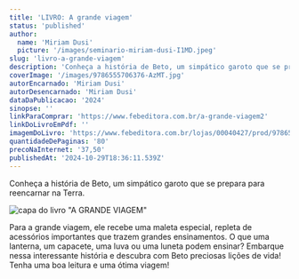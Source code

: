```yaml
---
title: 'LIVRO: A grande viagem'
status: 'published'
author:
  name: 'Miriam Dusi'
  picture: '/images/seminario-miriam-dusi-I1MD.jpeg'
slug: 'livro-a-grande-viagem'
description: 'Conheça a história de Beto, um simpático garoto que se prepara para reencarnar na Terra. Para a grande viagem, ele recebe uma maleta especial, repleta de acessórios importantes que trazem grandes ensinamentos. O que uma lanterna, um capacete, uma luva ou uma luneta podem ensinar? Embarque nessa interessante história e descubra com Beto preciosas lições de vida! Tenha uma boa leitura e uma ótima viagem!'
coverImage: '/images/9786555706376-AzMT.jpg'
autorEncarnado: 'Miriam Dusi'
autorDesencarnado: 'Miriam Dusi'
dataDaPublicacao: '2024'
sinopse: ''
linkParaComprar: 'https://www.febeditora.com.br/a-grande-viagem2'
linkDoLivroEmPdf: ''
imagemDoLivro: 'https://www.febeditora.com.br/lojas/00040427/prod/9786555706376.jpg'
quantidadeDePaginas: '80'
precoNaInternet: '37,50'
publishedAt: '2024-10-29T18:36:11.539Z'
---
```


Conheça a história de Beto, um simpático garoto que se prepara para reencarnar na Terra.

![capa do livro "A GRANDE VIAGEM"](/images/9786555706376-E0MT.jpg)

Para a grande viagem, ele recebe uma maleta especial, repleta de acessórios importantes que trazem grandes ensinamentos. O que uma lanterna, um capacete, uma luva ou uma luneta podem ensinar? Embarque nessa interessante história e descubra com Beto preciosas lições de vida! Tenha uma boa leitura e uma ótima viagem!